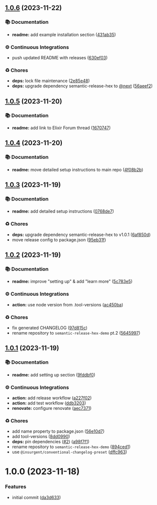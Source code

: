 ## [1.0.6](https://github.com/sheerlox/semantic-release-hex-demo/compare/v1.0.5...v1.0.6) (2023-11-22)


### 📚 Documentation

* **readme:** add example installation section ([431ab35](https://github.com/sheerlox/semantic-release-hex-demo/commit/431ab359901d09e8dfa25d4a69b1932080070029))


### ⚙️ Continuous Integrations

* push updated README with releases ([630ef03](https://github.com/sheerlox/semantic-release-hex-demo/commit/630ef03a0bf31bef2a82ecd7d7fd475e83effb70))


### ♻️ Chores

* **deps:** lock file maintenance ([2e85e48](https://github.com/sheerlox/semantic-release-hex-demo/commit/2e85e4875162aba831c46b552dce708a60d92522))
* **deps:** upgrade dependency semantic-release-hex to [@next](https://github.com/next) ([56aeef2](https://github.com/sheerlox/semantic-release-hex-demo/commit/56aeef2a5c7f5a18a305be256ba9bbf73abd8b8d))

## [1.0.5](https://github.com/sheerlox/semantic-release-hex-demo/compare/v1.0.4...v1.0.5) (2023-11-20)


### 📚 Documentation

* **readme:** add link to Elixir Forum thread ([1670747](https://github.com/sheerlox/semantic-release-hex-demo/commit/1670747e3afead412a7602941a5431b62d28000f))

## [1.0.4](https://github.com/sheerlox/semantic-release-hex-demo/compare/v1.0.3...v1.0.4) (2023-11-20)


### 📚 Documentation

* **readme:** move detailed setup instructions to main repo ([4f08b2b](https://github.com/sheerlox/semantic-release-hex-demo/commit/4f08b2beb74621cd137803e6ea4dfec456a39ca3))

## [1.0.3](https://github.com/sheerlox/semantic-release-hex-demo/compare/v1.0.2...v1.0.3) (2023-11-19)


### 📚 Documentation

* **readme:** add detailed setup instructions ([0768de7](https://github.com/sheerlox/semantic-release-hex-demo/commit/0768de778a5616f7b61043d304a1228b80664fd5))


### ♻️ Chores

* **deps:** upgrade dependency semantic-release-hex to v1.0.1 ([6af850d](https://github.com/sheerlox/semantic-release-hex-demo/commit/6af850d3b2ba994ecf31b3bef011077d5a5a0bcb))
* move release config to package.json ([95eb31f](https://github.com/sheerlox/semantic-release-hex-demo/commit/95eb31f100f1ef85d072b0433b93bad0a7c0bde4))

## [1.0.2](https://github.com/sheerlox/semantic-release-hex-demo/compare/v1.0.1...v1.0.2) (2023-11-19)


### 📚 Documentation

* **readme:** improve "setting up" & add "learn more" ([5c783e5](https://github.com/sheerlox/semantic-release-hex-demo/commit/5c783e5c3cea0b8e4728e1be8fab816fe71d3a2d))


### ⚙️ Continuous Integrations

* **action:** use node version from .tool-versions ([ac450ba](https://github.com/sheerlox/semantic-release-hex-demo/commit/ac450ba838d02a5c9fb58b33651dfeb32469e703))


### ♻️ Chores

* fix generated CHANGELOG ([97d815c](https://github.com/sheerlox/semantic-release-hex-demo/commit/97d815ca47de574b1317d17edbef57451402b40a))
* rename repository to `semantic-release-hex-demo` pt.2 ([5645997](https://github.com/sheerlox/semantic-release-hex-demo/commit/56459971fbd4141838ec2dcf39efa44122b5fa5d))

## [1.0.1](https://github.com/sheerlox/semantic-release-hex-demo/compare/v1.0.0...v1.0.1) (2023-11-19)

### 📚 Documentation

- **readme:** add setting up section ([9fddbf0](https://github.com/sheerlox/semantic-release-hex-demo/commit/9fddbf09ec5d6b19e91eb469dd94f8ddf5c4e53a))

### ⚙️ Continuous Integrations

- **action:** add release workflow ([a227f02](https://github.com/sheerlox/semantic-release-hex-demo/commit/a227f023d7ea38015abb1b92a1af79bc372d5ee7))
- **action:** add test workflow ([ddb3203](https://github.com/sheerlox/semantic-release-hex-demo/commit/ddb3203f5e3308fdeba6c364e0ab942787d8d26c))
- **renovate:** configure renovate ([aec7371](https://github.com/sheerlox/semantic-release-hex-demo/commit/aec73715610f1a06fee3d056fa6792653ac3b781))

### ♻️ Chores

- add name property to package.json ([56e10d7](https://github.com/sheerlox/semantic-release-hex-demo/commit/56e10d77378e6fc4d8e934c9963b733e6e038d88))
- add tool-versions ([8dd0990](https://github.com/sheerlox/semantic-release-hex-demo/commit/8dd0990c67fed73180643525dd3cabf278c2c9bb))
- **deps:** pin dependencies ([#2](https://github.com/sheerlox/semantic-release-hex-demo/issues/2)) ([a98f7f1](https://github.com/sheerlox/semantic-release-hex-demo/commit/a98f7f189060ef1c740c68591bafdb18a68c3663))
- rename repository to `semantic-release-hex-demo` ([894ced1](https://github.com/sheerlox/semantic-release-hex-demo/commit/894ced17f96bfc6a01e21957683586d7080935e4))
- use `@insurgent/conventional-changelog-preset` ([dffc963](https://github.com/sheerlox/semantic-release-hex-demo/commit/dffc963af48b296dc5c81d02cef2b00832aec218))

# 1.0.0 (2023-11-18)

### Features

- initial commit ([da3d633](https://github.com/sheerlox/semantic-release-hex-demo/commit/da3d6335cb8d7ad137c489ff9726dcd68775e3bf))
